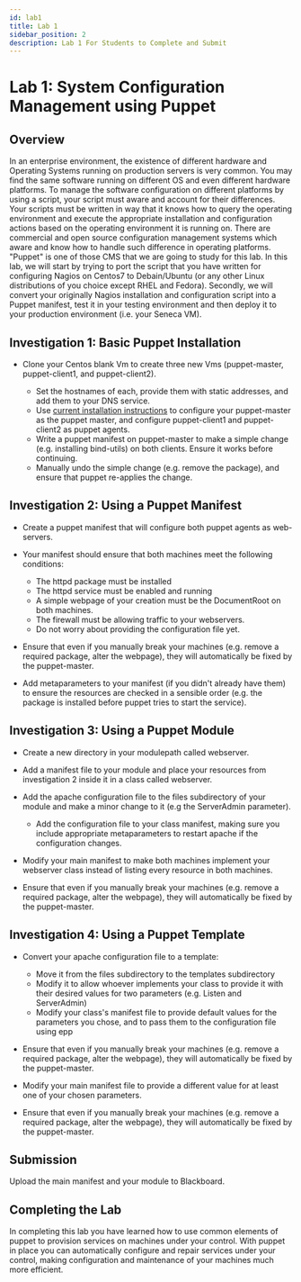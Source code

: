 ```yaml
---
id: lab1
title: Lab 1
sidebar_position: 2
description: Lab 1 For Students to Complete and Submit
---
```


# Lab 1: System Configuration Management using Puppet

## Overview

In an enterprise environment, the existence of different hardware and Operating Systems running on production servers is very common. You may find the same software running on different OS and even different hardware platforms. To manage the software configuration on different platforms by using a script, your script must aware and account for their differences. Your scripts must be written in way that it knows how to query the operating environment and execute the appropriate installation and configuration actions based on the operating environment it is running on. There are commercial and open source configuration management systems which aware and know how to handle such difference in operating platforms. "Puppet" is one of those CMS that we are going to study for this lab. In this lab, we will start by trying to port the script that you have written for configuring Nagios on Centos7 to Debain/Ubuntu (or any other Linux distributions of you choice except RHEL and Fedora). Secondly, we will convert your originally Nagios installation and configuration script into a Puppet manifest, test it in your testing environment and then deploy it to your production environment (i.e. your Seneca VM).

## Investigation 1: Basic Puppet Installation

  - Clone your Centos blank Vm to create three new Vms (puppet-master, puppet-client1, and puppet-client2).

       - Set the hostnames of each, provide them with static addresses, and add them to your DNS service.
       - Use [current installation instructions](/C-ExtraResources/puppet-install.md) to configure your puppet-master as the puppet master, and configure puppet-client1 and puppet-client2 as puppet agents.
       - Write a puppet manifest on puppet-master to make a simple change (e.g. installing bind-utils) on both clients. Ensure it works before continuing.
       - Manually undo the simple change (e.g. remove the package), and ensure that puppet re-applies the change.

## Investigation 2: Using a Puppet Manifest

  - Create a puppet manifest that will configure both puppet agents as web-servers.
  - Your manifest should ensure that both machines meet the following conditions:

       - The httpd package must be installed
       - The httpd service must be enabled and running
       - A simple webpage of your creation must be the DocumentRoot on both machines.
       - The firewall must be allowing traffic to your webservers.
       - Do not worry about providing the configuration file yet.

  - Ensure that even if you manually break your machines (e.g. remove a required package, alter the webpage), they will automatically be fixed by the puppet-master.
  - Add metaparameters to your manifest (if you didn't already have them) to ensure the resources are checked in a sensible order (e.g. the package is installed before puppet tries to start the service).

## Investigation 3: Using a Puppet Module

  - Create a new directory in your modulepath called webserver.
  - Add a manifest file to your module and place your resources from investigation 2 inside it in a class called webserver.
  - Add the apache configuration file to the files subdirectory of your module and make a minor change to it (e.g the ServerAdmin parameter).

       - Add the configuration file to your class manifest, making sure you include appropriate metaparameters to restart apache if the configuration changes.

  - Modify your main manifest to make both machines implement your webserver class instead of listing every resource in both machines.
  - Ensure that even if you manually break your machines (e.g. remove a required package, alter the webpage), they will automatically be fixed by the puppet-master.

## Investigation 4: Using a Puppet Template

  - Convert your apache configuration file to a template:

       - Move it from the files subdirectory to the templates subdirectory
       - Modify it to allow whoever implements your class to provide it with their desired values for two parameters (e.g. Listen and ServerAdmin)
       - Modify your class's manifest file to provide default values for the parameters you chose, and to pass them to the configuration file using epp

  - Ensure that even if you manually break your machines (e.g. remove a required package, alter the webpage), they will automatically be fixed by the puppet-master.
  - Modify your main manifest file to provide a different value for at least one of your chosen parameters.
  - Ensure that even if you manually break your machines (e.g. remove a required package, alter the webpage), they will automatically be fixed by the puppet-master.

## Submission

Upload the main manifest and your module to Blackboard.

## Completing the Lab

In completing this lab you have learned how to use common elements of puppet to provision services on machines under your control. With puppet in place you can automatically configure and repair services under your control, making configuration and maintenance of your machines much more efficient.
